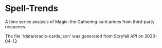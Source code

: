 # Spell-Trends
A time series analysis of Magic: the Gathering card prices from third-party resources.

The file '/data/oracle-cards.json' was generated from
Scryfall API on 2023-04-13